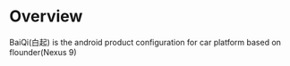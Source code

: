 # Overview
BaiQi(白起) is the android product configuration for car platform based on flounder(Nexus 9)

